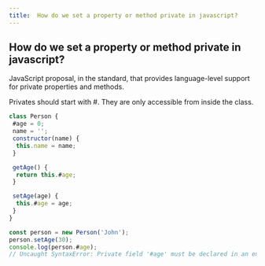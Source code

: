 ```yaml
---
title:  How do we set a property or method private in javascript?
---
```

## How do we set a property or method private in javascript?

JavaScript proposal, in the standard, that provides language-level support for private properties and methods.

Privates should start with #. They are only accessible from inside the class.

```javascript
class Person {
 #age = 0;
 name = '';
 constructor(name) {
  this.name = name;
 }

 getAge() {
  return this.#age;
 }

 setAge(age) {
  this.#age = age;
 }
}

const person = new Person('John');
person.setAge(30);
console.log(person.#age);
// Uncaught SyntaxError: Private field '#age' must be declared in an enclosing class (

```

